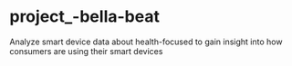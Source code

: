 # project_-bella-beat
Analyze smart device data about health-focused to gain insight into how consumers are using their smart devices
